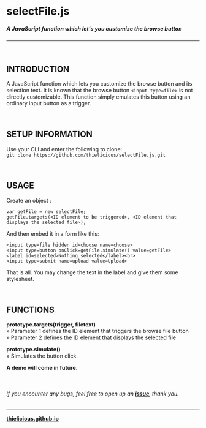  # selectFile.js

##### A JavaScript function which let's you customize the browse button

---

<br>

## INTRODUCTION

A JavaScript function which lets you customize the browse button and its selection text. It is known that the browse button `<input type=file>` is not directly 
customizable. This function simply emulates this button using an ordinary input button as a trigger.

<br>

## SETUP INFORMATION

Use your CLI and enter the following to clone:<br>
`git clone https://github.com/thielicious/selectFile.js.git`

<br>

## USAGE

Create an object :
```
var getFile = new selectFile;
getFile.targets(<ID element to be triggered>, <ID element that displays the selected file>);
```

And then embed it in a form like this:<br>
```
<input type=file hidden id=choose name=choose>
<input type=button onClick=getFile.simulate() value=getFile>
<label id=selected>Nothing selected</label><br>
<input type=submit name=upload value=Upload> 
```
That is all. You may change the text in the label and give them some stylesheet.

<br>

## FUNCTIONS

**prototype.targets(trigger, filetext)**<br>
» Parameter 1 defines the ID element that triggers the browse file button<br>
» Parameter 2 defines the ID element that displays the selected file

**prototype.simulate()**<br>
» Simulates the button click.

**A demo will come in future.**

<br>

###### If you encounter any bugs, feel free to open up an **[issue](https://github.com/thielicious/selectFile.js/issues)**, thank you.

---
**[thielicious.github.io](http://thielicious.github.io)**